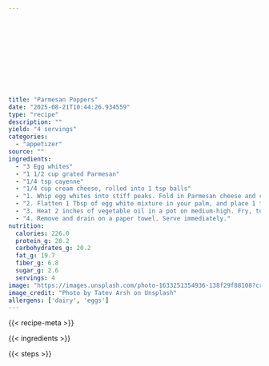 ```yaml
---












title: "Parmesan Poppers"
date: "2025-08-21T10:44:26.934559"
type: "recipe"
description: ""
yield: "4 servings"
categories:
  - "appetizer"
source: ""
ingredients:
  - "3 Egg whites"
  - "1 1/2 cup grated Parmesan"
  - "1/4 tsp cayenne"
  - "1/4 cup cream cheese, rolled into 1 tsp balls"
  - "1. Whip egg whites into stiff peaks. Fold in Parmesan cheese and cayenne."
  - "2. Flatten 1 Tbsp of egg white mixture in your palm, and place 1 tsp of cream cheese in the center of dough. Fold up edges to form a ball, pinch closed."
  - "3. Heat 2 inches of vegetable oil in a pot on medium-high. Fry, turning once, until golden and puffy (about 3 minutes)."
  - "4. Remove and drain on a paper towel. Serve immediately."
nutrition:
  calories: 226.0
  protein_g: 20.2
  carbohydrates_g: 20.2
  fat_g: 19.7
  fiber_g: 6.8
  sugar_g: 2.6
  servings: 4
image: "https://images.unsplash.com/photo-1633251354936-138f29f88108?crop=entropy&cs=tinysrgb&fit=max&fm=jpg&ixid=M3w3OTQ5MzV8MHwxfHNlYXJjaHwxfHxwYXJtZXNhbiUyMHBvcHBlcnMlMjBmb29kJTIwYXBwZXRpemVyfGVufDF8MHx8fDE3NTU3OTU3OTN8MA&ixlib=rb-4.1.0&q=80&w=1080"
image_credit: "Photo by Tatev Arsh on Unsplash"
allergens: ['dairy', 'eggs']
---
```


{{< recipe-meta >}}

{{< ingredients >}}

{{< steps >}}
